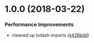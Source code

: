 <a name="1.0.0"></a>
# 1.0.0 (2018-03-22)


### Performance Improvements

* cleaned up lodash imports ([e428bdd](https://github.com/rdfriedl/lazer-game-core/commit/e428bdd))
